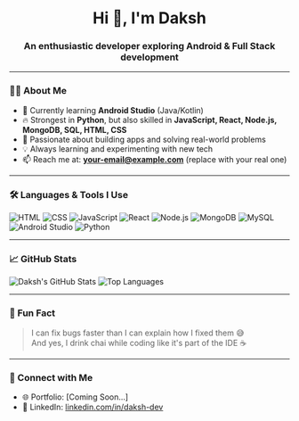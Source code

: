 <h1 align="center">Hi 👋, I'm Daksh</h1>
<h3 align="center">An enthusiastic developer exploring Android & Full Stack development</h3>

---

### 👨‍💻 About Me
- 🌱 Currently learning **Android Studio** (Java/Kotlin)
- 🔥 Strongest in **Python**, but also skilled in **JavaScript, React, Node.js, MongoDB, SQL, HTML, CSS**
- 🚀 Passionate about building apps and solving real-world problems
- 💡 Always learning and experimenting with new tech
- 📫 Reach me at: **your-email@example.com** (replace with your real one)

---

### 🛠️ Languages & Tools I Use
![HTML](https://img.shields.io/badge/HTML-E34F26?style=for-the-badge&logo=html5)
![CSS](https://img.shields.io/badge/CSS-1572B6?style=for-the-badge&logo=css3)
![JavaScript](https://img.shields.io/badge/JavaScript-F7DF1E?style=for-the-badge&logo=javascript)
![React](https://img.shields.io/badge/React-20232A?style=for-the-badge&logo=react)
![Node.js](https://img.shields.io/badge/Node.js-339933?style=for-the-badge&logo=nodedotjs)
![MongoDB](https://img.shields.io/badge/MongoDB-4EA94B?style=for-the-badge&logo=mongodb)
![MySQL](https://img.shields.io/badge/MySQL-005C84?style=for-the-badge&logo=mysql)
![Android Studio](https://img.shields.io/badge/Android_Studio-3DDC84?style=for-the-badge&logo=android-studio)
![Python](https://img.shields.io/badge/Python-3776AB?style=for-the-badge&logo=python)

---

### 📈 GitHub Stats
![Daksh's GitHub Stats](https://github-readme-stats.vercel.app/api?username=Daksh-o1&show_icons=true&theme=radical)
![Top Languages](https://github-readme-stats.vercel.app/api/top-langs/?username=Daksh-o1&layout=compact&theme=radical)

---

### 🤪 Fun Fact
> I can fix bugs faster than I can explain how I fixed them 😅  
> And yes, I drink chai while coding like it's part of the IDE ☕

---

### 🔗 Connect with Me
- 🌐 Portfolio: [Coming Soon...]
- 💼 LinkedIn: [linkedin.com/in/daksh-dev](https://linkedin.com/in/daksh-dev)
